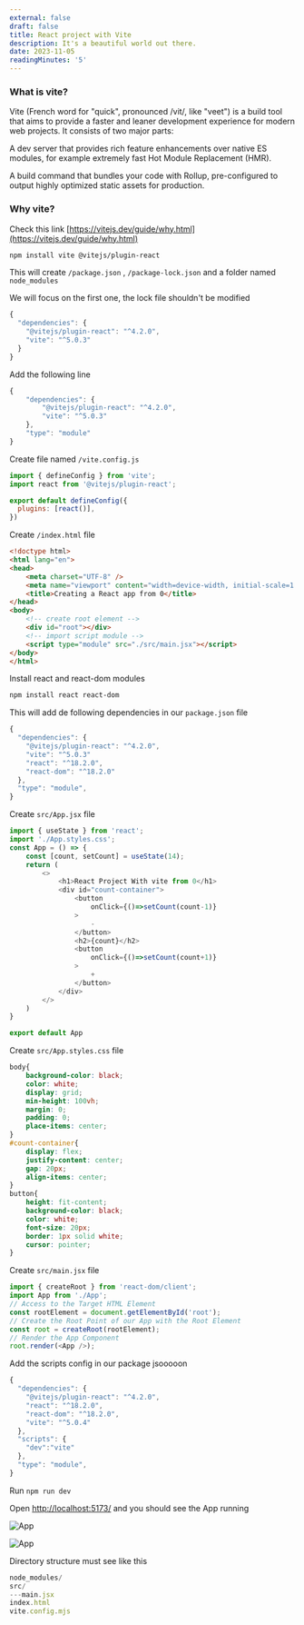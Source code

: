 ```yaml
---
external: false
draft: false
title: React project with Vite
description: It's a beautiful world out there.
date: 2023-11-05
readingMinutes: '5'
---
```


### What is vite?

Vite (French word for "quick", pronounced /vit/, like "veet") is a build tool that aims to provide a faster and leaner development experience for modern web projects. It consists of two major parts:

A dev server that provides rich feature enhancements over native ES modules, for example extremely fast Hot Module Replacement (HMR).

A build command that bundles your code with Rollup, pre-configured to output highly optimized static assets for production.


### Why vite?

Check this link [https://vitejs.dev/guide/why.html](https://vitejs.dev/guide/why.html)

```bash
npm install vite @vitejs/plugin-react
```
This will create `/package.json` , `/package-lock.json` and a folder named `node_modules`  

We will focus on the first one, the lock file shouldn't be modified


```js
{
  "dependencies": {
    "@vitejs/plugin-react": "^4.2.0",    
    "vite": "^5.0.3"
  }
}
```

Add the following line

```js
{
    "dependencies": {
        "@vitejs/plugin-react": "^4.2.0",    
        "vite": "^5.0.3"
    },
    "type": "module"
}
```

Create file named `/vite.config.js`

```js
import { defineConfig } from 'vite';
import react from '@vitejs/plugin-react';

export default defineConfig({
  plugins: [react()],
})

```

Create `/index.html` file
```html
<!doctype html>
<html lang="en">
<head>
    <meta charset="UTF-8" />
    <meta name="viewport" content="width=device-width, initial-scale=1.0" />
    <title>Creating a React app from 0</title>
</head>
<body>
    <!-- create root element -->
    <div id="root"></div>
    <!-- import script module -->
    <script type="module" src="./src/main.jsx"></script>
</body>
</html>
```
Install react and react-dom modules

```bash
npm install react react-dom
```
This will add de following dependencies in our `package.json` file

```js
{
  "dependencies": {
    "@vitejs/plugin-react": "^4.2.0",
    "vite": "^5.0.3"
    "react": "^18.2.0",
    "react-dom": "^18.2.0"
  },
  "type": "module",
}
```
Create `src/App.jsx` file
```js
import { useState } from 'react';
import './App.styles.css';
const App = () => {
    const [count, setCount] = useState(14);
    return (
        <>
            <h1>React Project With vite from 0</h1>
            <div id="count-container">
                <button                    
                    onClick={()=>setCount(count-1)}
                >
                    -
                </button>
                <h2>{count}</h2>
                <button                    
                    onClick={()=>setCount(count+1)}
                >
                    +
                </button>
            </div>
        </>
    )
}

export default App

```
Create `src/App.styles.css` file

```css
body{
    background-color: black;
    color: white;
    display: grid;
    min-height: 100vh;
    margin: 0;
    padding: 0;
    place-items: center;    
}
#count-container{
    display: flex;
    justify-content: center;
    gap: 20px;
    align-items: center;
}
button{
    height: fit-content;
    background-color: black;
    color: white;
    font-size: 20px;
    border: 1px solid white;
    cursor: pointer;
}
```

Create `src/main.jsx` file


```js
import { createRoot } from 'react-dom/client';
import App from './App';
// Access to the Target HTML Element 
const rootElement = document.getElementById('root');
// Create the Root Point of our App with the Root Element
const root = createRoot(rootElement);
// Render the App Component
root.render(<App />);

```

Add the scripts config in our package jsooooon

```js
{
  "dependencies": {
    "@vitejs/plugin-react": "^4.2.0",
    "react": "^18.2.0",
    "react-dom": "^18.2.0",
    "vite": "^5.0.4"
  },
  "scripts": {
    "dev":"vite"
  },
  "type": "module",
}

```


Run `npm run dev`

Open [http://localhost:5173/](http://localhost:5173/) and you should see the App running

![App](/images/react-app-from-0-1.png)

![App](/images/react-app-from-0-2.png)

Directory structure must see like this


```js
node_modules/
src/
---main.jsx
index.html
vite.config.mjs
```